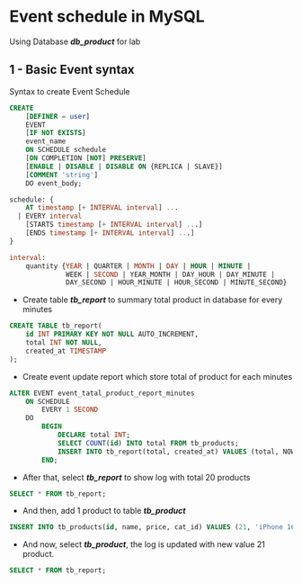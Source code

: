 # Event schedule in MySQL

Using Database ***db_product*** for lab

## 1 - Basic Event syntax

Syntax to create Event Schedule

```sql
CREATE
    [DEFINER = user]
    EVENT
    [IF NOT EXISTS]
    event_name
    ON SCHEDULE schedule
    [ON COMPLETION [NOT] PRESERVE]
    [ENABLE | DISABLE | DISABLE ON {REPLICA | SLAVE}]
    [COMMENT 'string']
    DO event_body;

schedule: {
    AT timestamp [+ INTERVAL interval] ...
  | EVERY interval
    [STARTS timestamp [+ INTERVAL interval] ...]
    [ENDS timestamp [+ INTERVAL interval] ...]
}

interval:
    quantity {YEAR | QUARTER | MONTH | DAY | HOUR | MINUTE |
              WEEK | SECOND | YEAR_MONTH | DAY_HOUR | DAY_MINUTE |
              DAY_SECOND | HOUR_MINUTE | HOUR_SECOND | MINUTE_SECOND}
```

* Create table ***tb_report*** to summary total product in database for every minutes

```sql
CREATE TABLE tb_report(
	id INT PRIMARY KEY NOT NULL AUTO_INCREMENT,
	total INT NOT NULL,
	created_at TIMESTAMP	
);
```

* Create event update report which store total of product for each minutes

```sql
ALTER EVENT event_tatal_product_report_minutes
    ON SCHEDULE 
    	EVERY 1 SECOND
    DO
    	BEGIN
    		DECLARE total INT;
    		SELECT COUNT(id) INTO total FROM tb_products;
      		INSERT INTO tb_report(total, created_at) VALUES (total, NOW());
      	END;
```

* After that, select ***tb_report*** to show log with total 20 products

```sql
SELECT * FROM tb_report;
```

* And then, add 1 product to table ***tb_product***

```sql
INSERT INTO tb_products(id, name, price, cat_id) VALUES (21, 'iPhone 16 PRO MAX', 2000, 4);
```

* And now, select ***tb_product***, the log is updated with new value 21 product.

```sql
SELECT * FROM tb_report;
```

